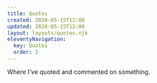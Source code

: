 ```yaml
---
title: Quotes
created: 2020-05-15T12:00
updated: 2020-05-15T12:00
layout: layouts/quotes.njk
eleventyNavigation:
  key: Quotes
  order: 2
---
```


Where I've quoted and commented on something.
